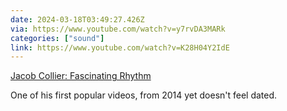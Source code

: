 ```yaml
---
date: 2024-03-18T03:49:27.426Z
via: https://www.youtube.com/watch?v=y7rvDA3MARk
categories: ["sound"]
link: https://www.youtube.com/watch?v=K28H04Y2IdE
---
```

[Jacob Collier: Fascinating Rhythm](https://www.youtube.com/watch?v=K28H04Y2IdE)

One of his first popular videos, from 2014 yet doesn't feel dated.
